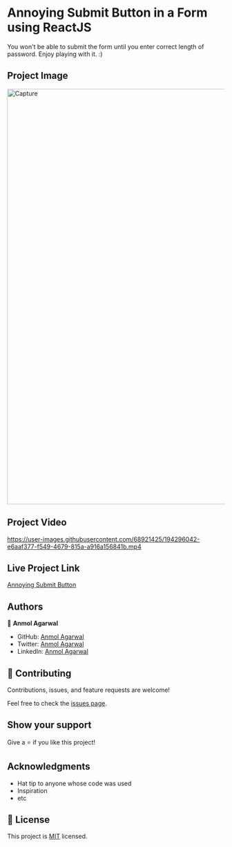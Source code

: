 # Annoying Submit Button in a Form using ReactJS
You won't be able to submit the form until you enter correct length of password. Enjoy playing with it. :)
## Project Image
<img width="960" alt="Capture" src="https://user-images.githubusercontent.com/68921425/194295182-adc3bfc5-3eed-4df3-94df-400877e23952.PNG">

## Project Video 
https://user-images.githubusercontent.com/68921425/194296042-e6aaf377-f549-4679-815a-a916a156841b.mp4


## Live Project Link
[Annoying Submit Button](https://annoyingsubmitbutton.netlify.app/)
## Authors

👤 **Anmol Agarwal**

- GitHub: [Anmol Agarwal](https://github.com/fineanmol)
- Twitter: [Anmol Agarwal](https://twitter.com/fineanmol)
- LinkedIn: [Anmol Agarwal](https://linkedin.com/in/fineanmol)

## 🤝 Contributing

Contributions, issues, and feature requests are welcome!

Feel free to check the [issues page](../../issues/).

## Show your support

Give a ⭐️ if you like this project!

## Acknowledgments

- Hat tip to anyone whose code was used
- Inspiration
- etc

## 📝 License

This project is [MIT](./MIT.md) licensed.
